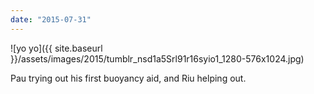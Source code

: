 ```yaml
---
date: "2015-07-31"
---
```


![yo yo]({{ site.baseurl }}/assets/images/2015/tumblr_nsd1a5Srl91r16syio1_1280-576x1024.jpg)

Pau trying out his first buoyancy aid, and Riu helping out.
